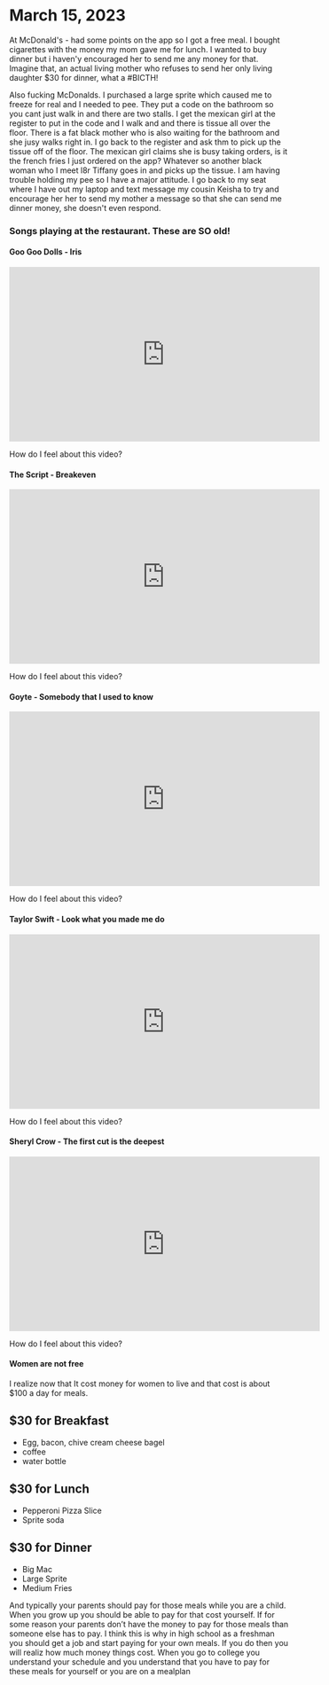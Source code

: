 # March 15, 2023
At McDonald's - had some points on the app so I got a free meal. I bought cigarettes with the money my mom gave me for lunch. I wanted to buy dinner but i haven'y encouraged her to send me any money for that. Imagine that, an actual living mother who refuses to send her only living daughter $30 for dinner, what a #BICTH!

Also fucking McDonalds. I purchased a large sprite which caused me to freeze for real and I needed to pee. They put a code on the bathroom so you cant just walk in and there are two stalls. I get the mexican girl at the register to put in the code and I walk and and there is tissue all over the floor. There is a fat black mother who is also waiting for the bathroom and she jusy walks right in. I go back to the register and ask thm to pick up the tissue off of the floor. The mexican girl claims she is busy taking orders, is it the french fries I just ordered on the app? Whatever so another black woman who I meet l8r Tiffany goes in and picks up the tissue. I am having trouble holding my pee so I have a major attitude. I go back to my seat where I have out my laptop and text message my cousin Keisha to try and encourage her  her to send my mother a message so that she can send me dinner money, she doesn't even respond.

### Songs playing at the restaurant. These are SO old!

#### Goo Goo Dolls - Iris
<iframe width="560" height="315" src="https://www.youtube.com/embed/NdYWuo9OFAw" title="YouTube video player" frameborder="0" allow="accelerometer; autoplay; clipboard-write; encrypted-media; gyroscope; picture-in-picture; web-share" allowfullscreen></iframe>

How do I feel about this video?

#### The Script - Breakeven
<iframe width="560" height="315" src="https://www.youtube.com/embed/MzCLLHscMOw" title="YouTube video player" frameborder="0" allow="accelerometer; autoplay; clipboard-write; encrypted-media; gyroscope; picture-in-picture; web-share" allowfullscreen></iframe>

How do I feel about this video?

#### Goyte - Somebody that I used to know
<iframe width="560" height="315" src="https://www.youtube.com/embed/8UVNT4wvIGY" title="YouTube video player" frameborder="0" allow="accelerometer; autoplay; clipboard-write; encrypted-media; gyroscope; picture-in-picture; web-share" allowfullscreen></iframe>

How do I feel about this video?

#### Taylor Swift - Look what you made me do
<iframe width="560" height="315" src="https://www.youtube.com/embed/3tmd-ClpJxA" title="YouTube video player" frameborder="0" allow="accelerometer; autoplay; clipboard-write; encrypted-media; gyroscope; picture-in-picture; web-share" allowfullscreen></iframe>

How do I feel about this video?

#### Sheryl Crow - The first cut is the deepest
<iframe width="560" height="315" src="https://www.youtube.com/embed/dK9eLe8EQps" title="YouTube video player" frameborder="0" allow="accelerometer; autoplay; clipboard-write; encrypted-media; gyroscope; picture-in-picture; web-share" allowfullscreen></iframe>

How do I feel about this video?

#### Women are not free
I realize now that It cost money for women to live and that cost is about $100 a day for meals.

## $30 for Breakfast

- Egg, bacon, chive cream cheese bagel
- coffee
- water bottle

## $30 for Lunch

- Pepperoni Pizza Slice
- Sprite soda

## $30 for Dinner

- Big Mac
- Large Sprite
- Medium Fries

And typically your parents should pay for those meals while you are a child. When you grow up you should be able to pay for that cost yourself. If for some reason your parents don’t have the money to pay for those meals than someone else has to pay. I think this is why in high school as a freshman you should get a job and start paying for your own meals. If you do then you will realiz how much money things cost. When you go to college you understand your schedule and you understand that you have to pay for these meals for yourself or you are on a mealplan
